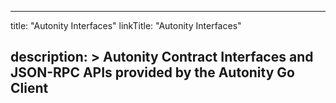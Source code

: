 
---
title: "Autonity Interfaces"
linkTitle: "Autonity Interfaces"

description: >
  Autonity Contract Interfaces and JSON-RPC APIs provided by the Autonity Go Client
---


